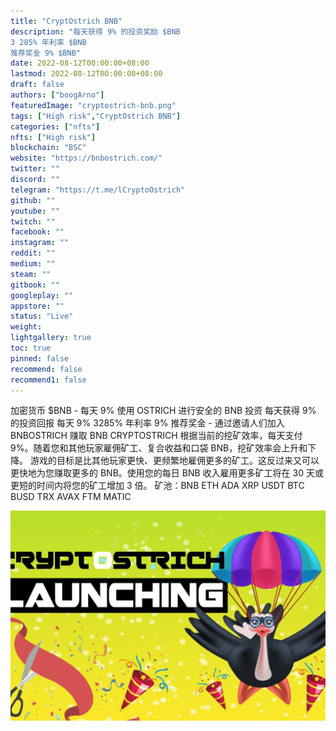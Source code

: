 ```yaml
---
title: "CryptOstrich BNB"
description: "每天获得 9% 的投资奖励 $BNB
3 285% 年利率 $BNB
推荐奖金 9% $BNB"
date: 2022-08-12T00:00:00+08:00
lastmod: 2022-08-12T00:00:00+08:00
draft: false
authors: ["boogArno"]
featuredImage: "cryptostrich-bnb.png"
tags: ["High risk","CryptOstrich BNB"]
categories: ["nfts"]
nfts: ["High risk"]
blockchain: "BSC"
website: "https://bnbostrich.com/"
twitter: ""
discord: ""
telegram: "https://t.me/lCryptoOstrich"
github: ""
youtube: ""
twitch: ""
facebook: ""
instagram: ""
reddit: ""
medium: ""
steam: ""
gitbook: ""
googleplay: ""
appstore: ""
status: "Live"
weight: 
lightgallery: true
toc: true
pinned: false
recommend: false
recommend1: false
---
```

加密货币 $BNB - 每天 9%
使用 OSTRICH 进行安全的 BNB 投资
每天获得 9% 的投资回报
每天 9%
3285% 年利率
9% 推荐奖金 - 通过邀请人们加入 BNBOSTRICH 赚取 BNB
CRYPTOSTRICH 根据当前的挖矿效率，每天支付 9%。随着您和其他玩家雇佣矿工、复合收益和口袋 BNB，挖矿效率会上升和下降。
游戏的目标是比其他玩家更快、更频繁地雇佣更多的矿工。这反过来又可以更快地为您赚取更多的 BNB。使用您的每日 BNB 收入雇用更多矿工将在 30 天或更短的时间内将您的矿工增加 3 倍。
矿池：BNB ETH ADA XRP USDT BTC BUSD TRX AVAX FTM MATIC

![cryptostrichbnb-dapp-high-risk-bsc-image1_db08da8e8cb39e5acb2b4811e4c258af](cryptostrichbnb-dapp-high-risk-bsc-image1_db08da8e8cb39e5acb2b4811e4c258af.png)

